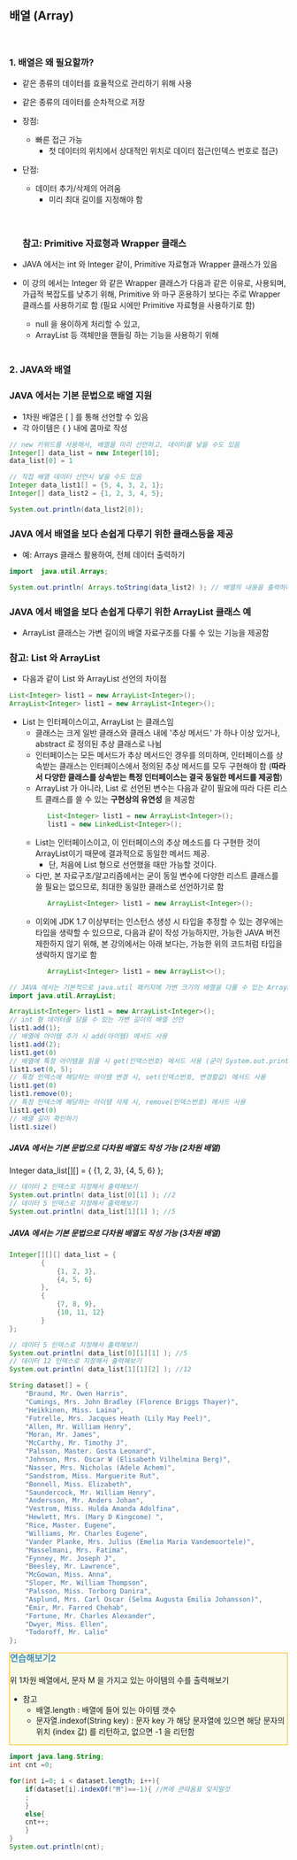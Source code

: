 ## 배열 (Array)

<br/>

### 1. 배열은 왜 필요할까?
- 같은 종류의 데이터를 효율적으로 관리하기 위해 사용
- 같은 종류의 데이터를 순차적으로 저장
- 장점: 
  - 빠른 접근 가능
    - 첫 데이터의 위치에서 상대적인 위치로 데이터 접근(인덱스 번호로 접근)
- 단점: 
  - 데이터 추가/삭제의 어려움
    - 미리 최대 길이를 지정해야 함      
  <br/><br/>
 
  ### 참고: Primitive 자료형과 Wrapper 클래스
- JAVA 에서는 int 와 Integer 같이, Primitive 자료형과 Wrapper 클래스가 있음
- 이 강의 에서는 Integer 와 같은 Wrapper 클래스가 다음과 같은 이유로, 사용되며, 가급적 복잡도를 낮추기 위해, Primitive 와 마구 혼용하기 보다는 주로 Wrapper 클래스를 사용하기로 함 (필요 시에만 Primitive 자료형을 사용하기로 함)
   - null 을 용이하게 처리할 수 있고, 
   - ArrayList 등 객체만을 핸들링 하는 기능을 사용하기 위해
<br/><br/>
### 2. JAVA와 배열
### JAVA 에서는 기본 문법으로 배열 지원 
- 1차원 배열은 [ ] 를 통해 선언할 수 있음 
- 각 아이템은 { } 내에 콤마로 작성

```java
// new 키워드를 사용해서, 배열을 미리 선언하고, 데이터를 넣을 수도 있음
Integer[] data_list = new Integer[10];
data_list[0] = 1

// 직접 배열 데이터 선언시 넣을 수도 있음
Integer data_list1[] = {5, 4, 3, 2, 1};
Integer[] data_list2 = {1, 2, 3, 4, 5};

System.out.println(data_list2[0]);
```

### JAVA 에서 배열을 보다 손쉽게 다루기 위한 클래스등을 제공
- 예: Arrays 클래스 활용하여, 전체 데이터 출력하기

```java
import  java.util.Arrays;

System.out.println( Arrays.toString(data_list2) ); // 배열의 내용을 출력하려면, Arrays.toString(배열변수) 메서드를 사용하면 됨
```

### JAVA 에서 배열을 보다 손쉽게 다루기 위한 ArrayList 클래스 예
- ArrayList 클래스는 가변 길이의 배열 자료구조를 다룰 수 있는 기능을 제공함

### 참고: List 와 ArrayList
- 다음과 같이 List 와 ArrayList 선언의 차이점
```java
List<Integer> list1 = new ArrayList<Integer>();
ArrayList<Integer> list1 = new ArrayList<Integer>();
```

- List 는 인터페이스이고, ArrayList 는 클래스임
   - 클래스는 크게 일반 클래스와 클래스 내에 '추상 메서드' 가 하나 이상 있거나, abstract 로 정의된 추상 클래스로 나뉨
   - 인터페이스는 모든 메서드가 추상 메서드인 경우를 의미하며, 인터페이스를 상속받는 클래스는 인터페이스에서 정의된 추상 메서드를 모두 구현해야 함 (**따라서 다양한 클래스를 상속받는 특정 인터페이스는 결국 동일한 메서드를 제공함**)
   - ArrayList 가 아니라, List 로 선언된 변수는 다음과 같이 필요에 따라 다른 리스트 클래스를 쓸 수 있는 **구현상의 유연성** 을 제공함
     ```java
        List<Integer> list1 = new ArrayList<Integer>();
        list1 = new LinkedList<Integer>();
     ```
   - List는 인터페이스이고, 이 인터페이스의 추상 메소드를 다 구현한 것이 ArrayList이기 때문에 결과적으로 동일한 메서드 제공.
       - 단, 처음에 List 형으로 선언했을 때만 가능할 것이다.
   - 다만, 본 자료구조/알고리즘에서는 굳이 동일 변수에 다양한 리스트 클래스를 쓸 필요는 없으므로, 최대한 동일한 클래스로 선언하기로 함
     ```java
        ArrayList<Integer> list1 = new ArrayList<Integer>();
     ``` 
   - 이외에  JDK 1.7 이상부터는 인스턴스 생성 시 타입을 추정할 수 있는 경우에는 타입을 생략할 수 있으므로, 다음과 같이 작성 가능하지만, 가능한 JAVA 버전 제한하지 않기 위해, 본 강의에서는 아래 보다는, 가능한 위의 코드처럼 타입을 생략하지 않기로 함
     ```java
        ArrayList<Integer> list1 = new ArrayList<>();
     ``` 
   
```java
// JAVA 에서는 기본적으로 java.util 패키지에 가변 크기의 배열을 다룰 수 있는 ArrayList 클래스도 제공하고 있음
import java.util.ArrayList;

ArrayList<Integer> list1 = new ArrayList<Integer>(); 
// int 형 데이터를 담을 수 있는 가변 길이의 배열 선언
list1.add(1); 
// 배열에 아이템 추가 시 add(아이템) 메서드 사용
list1.add(2);
list1.get(0) 
// 배열에 특정 아이템을 읽을 시 get(인덱스번호) 메서드 사용 (굳이 System.out.println() 을 사용하지 않아도 됨)
list1.set(0, 5); 
// 특정 인덱스에 해당하는 아이템 변경 시, set(인덱스번호, 변경할값) 메서드 사용
list1.get(0)
list1.remove(0); 
// 특정 인덱스에 해당하는 아이템 삭제 시, remove(인덱스번호) 메서드 사용
list1.get(0)
// 배열 길이 확인하기
list1.size()
```

##### JAVA 에서는 기본 문법으로 다차원 배열도 작성 가능 (2차원 배열)
Integer data_list[][] = { {1, 2, 3}, {4, 5, 6} };
```JAVA
// 데이터 2 인덱스로 지정해서 출력해보기
System.out.println( data_list[0][1] ); //2
// 데이터 5 인덱스로 지정해서 출력해보기
System.out.println( data_list[1][1] ); //5 
```

##### JAVA 에서는 기본 문법으로 다차원 배열도 작성 가능 (3차원 배열)
```JAVA
Integer[][][] data_list = { 
        {
            {1, 2, 3}, 
            {4, 5, 6} 
        },
        {
            {7, 8, 9}, 
            {10, 11, 12} 
        }
};

// 데이터 5 인덱스로 지정해서 출력해보기
System.out.println( data_list[0][1][1] ); //5
// 데이터 12 인덱스로 지정해서 출력해보기
System.out.println( data_list[1][1][2] ); //12
```

```java
String dataset[] = {
    "Braund, Mr. Owen Harris",
    "Cumings, Mrs. John Bradley (Florence Briggs Thayer)",
    "Heikkinen, Miss. Laina",
    "Futrelle, Mrs. Jacques Heath (Lily May Peel)",
    "Allen, Mr. William Henry",
    "Moran, Mr. James",
    "McCarthy, Mr. Timothy J",
    "Palsson, Master. Gosta Leonard",
    "Johnson, Mrs. Oscar W (Elisabeth Vilhelmina Berg)",
    "Nasser, Mrs. Nicholas (Adele Achem)",
    "Sandstrom, Miss. Marguerite Rut",
    "Bonnell, Miss. Elizabeth",
    "Saundercock, Mr. William Henry",
    "Andersson, Mr. Anders Johan",
    "Vestrom, Miss. Hulda Amanda Adolfina",
    "Hewlett, Mrs. (Mary D Kingcome) ",
    "Rice, Master. Eugene",
    "Williams, Mr. Charles Eugene",
    "Vander Planke, Mrs. Julius (Emelia Maria Vandemoortele)",
    "Masselmani, Mrs. Fatima",
    "Fynney, Mr. Joseph J",
    "Beesley, Mr. Lawrence",
    "McGowan, Miss. Anna",
    "Sloper, Mr. William Thompson",
    "Palsson, Miss. Torborg Danira",
    "Asplund, Mrs. Carl Oscar (Selma Augusta Emilia Johansson)",
    "Emir, Mr. Farred Chehab",
    "Fortune, Mr. Charles Alexander",
    "Dwyer, Miss. Ellen",
    "Todoroff, Mr. Lalio"
};
```

<div class="alert alert-block" style="border: 1px solid #FFB300;background-color:#F9FBE7;font-size:1em;line-height:1.4em">
<font size="3em" style="font-weight:bold;color:#3f8dbf;">연습해보기2</font><br><br>
위 1차원 배열에서, 문자 M 을 가지고 있는 아이템의 수를 출력해보기

- 참고
   - 배열.length : 배열에 들어 있는 아이템 갯수
   - 문자열.indexof(String key) : 문자 key 가 해당 문자열에 있으면 해당 문자의 위치 (index 값) 를 리턴하고, 없으면 -1 을 리턴함 
</div>

```java
import java.lang.String;
int cnt =0;

for(int i=0; i < dataset.length; i++){
    if(dataset[i].indexOf("M")==-1){ //M에 큰따옴표 잊지말것
    ;
    }
    else{
    cnt++;
    }
}
System.out.println(cnt);
```